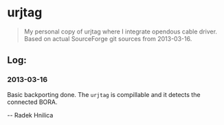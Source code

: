 urjtag
======

>My personal copy of urjtag where I integrate opendous cable driver.
>Based on actual SourceForge git sources from 2013-03-16.

Log:
----

### 2013-03-16

Basic backporting done.  The `urjtag` is compillable and it detects the connected BORA.

-- Radek Hnilica
